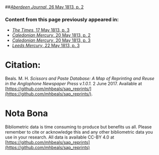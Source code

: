 ##[*Aberdeen Journal*, 26 May 1813, p. 2](https://mhbeals.github.io/sap_html/Aberdeen-Journal/Aberdeen-Journal-26-May-1813-p-2)

### Content from this page previously appeared in:
+ [*The Times*, 17 May 1813, p. 3](https://mhbeals.github.io/sap_html/The-Times/The-Times-17-May-1813-p-3)
+ [*Caledonian Mercury*, 20 May 1813, p. 2](https://mhbeals.github.io/sap_html/Caledonian-Mercury/Caledonian-Mercury-20-May-1813-p-2)
+ [*Caledonian Mercury*, 20 May 1813, p. 3](https://mhbeals.github.io/sap_html/Caledonian-Mercury/Caledonian-Mercury-20-May-1813-p-3)
+ [*Leeds Mercury*, 22 May 1813, p. 3](https://mhbeals.github.io/sap_html/Leeds-Mercury/Leeds-Mercury-22-May-1813-p-3)
                    
# Citation: 

Beals. M. H. *Scissors and Paste Database: A Map of Reprinting and Reuse in the Anglophone Newspaper Press v.1.0.1.* 2 June 2017. Available at [https://github.com/mhbeals/sap_reprints/](https://github.com/mhbeals/sap_reprints/). 
                    
# Nota Bona

Bibliometric data is time consuming to produce but benefits us all. Please remember to cite or acknowledge this and any other bibliometric data you use in your research. All data is available CC-BY 4.0 at [https://github.com/mhbeals/sap_reprints](https://github.com/mhbeals/sap_reprints)